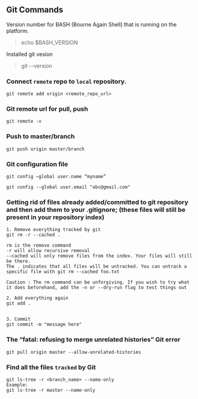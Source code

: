 ## Git Commands


Version number for BASH (Bourne Again Shell) that is running on the platform.
> echo $BASH_VERSION

Installed git vesion
> git --version


### Connect `remote` repo to `local` repository.
```
git remote add origin <remote_repo_url>
```

### Git remote url for pull, push
```
git remote -v
```

### Push to master/branch
```
git push origin master/branch
```

### Git configuration file
```
git config –global user.name “myname”

git config --global user.email "abc@gmail.com"
```
### Getting rid of files already added/committed to git repository and then add them to your .gitignore; (these files will still be present in your repository index)
```
1. Remove everything tracked by git
git rm -r --cached .

rm is the remove command
-r will allow recursive removal
-–cached will only remove files from the index. Your files will still be there.
The . indicates that all files will be untracked. You can untrack a specific file with git rm --cached foo.txt

Caution : The rm command can be unforgiving. If you wish to try what it does beforehand, add the -n or --dry-run flag to test things out 

2. Add everything again
git add .


3. Commit
git commit -m "message here"
```

### The “fatal: refusing to merge unrelated histories” Git error
```
git pull origin master --allow-unrelated-histories
```

### Find all the files `tracked` by Git
```
git ls-tree -r <branch_name> --name-only
Example:
git ls-tree -r master --name-only
```
